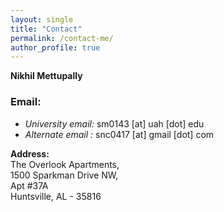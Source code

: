 ```yaml
---
layout: single
title: "Contact"
permalink: /contact-me/
author_profile: true
---
```


**Nikhil Mettupally**
### Email:

* *University email:* sm0143 [at] uah [dot] edu
* *Alternate email :* snc0417 [at] gmail [dot] com


**Address:**  
The Overlook Apartments,  
1500 Sparkman Drive NW,  
Apt #37A  
Huntsville, AL - 35816
